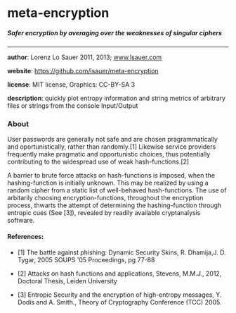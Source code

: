 meta-encryption
===============
##### *Safer encryption by averaging over the weaknesses of singular ciphers*

---

**author**: Lorenz Lo Sauer 2011, 2013; www.lsauer.com

**website**: https://github.com/lsauer/meta-encryption

**license**: MIT license, Graphics: CC-BY-SA 3

**description**: quickly plot entropy information and string metrics of arbitrary files or strings from the console Input/Output

### About
User passwords are generally not safe and are chosen pragrammatically and oportunistically, rather than randomly.[1] Likewise service providers frequently make pragmatic and opportunistic choices, thus potentially contributing to the widespread use of weak hash-functions.[2]   

A barrier to brute force attacks on hash-functions is imposed, when the hashing-function is initially unknown. This may be realized by using a random cipher from a static list of well-behaved hash-functions. The use of arbitarily choosing encryption-functions, throughout the encryption process, thwarts the attempt of determining the hashing-function through entropic cues (See [3]), revealed by readily available cryptanalysis software. 



#### References:

* [1] The battle against phishing: Dynamic Security Skins, R. Dhamija,J. D. Tygar, 2005 SOUPS '05 Proceedings, pg 77-88 

* [2] Attacks on hash functions and applications, Stevens, M.M.J., 2012, Doctoral Thesis, Leiden University

* [3] Entropic Security and the encryption of high-entropy messages, Y. Dodis and A. Smith., Theory of Cryptography Conference (TCC) 2005.